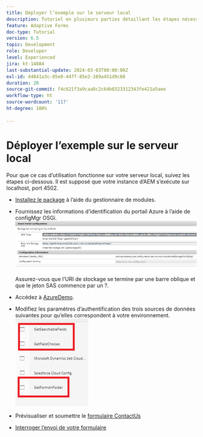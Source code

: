 ```yaml
---
title: Déployer l’exemple sur le serveur local
description: Tutoriel en plusieurs parties détaillant les étapes nécessaires pour interroger les envois de formulaire stockés dans Azure Portal
feature: Adaptive Forms
doc-type: Tutorial
version: 6.5
topic: Development
role: Developer
level: Experienced
jira: kt-14884
last-substantial-update: 2024-03-03T00:00:00Z
exl-id: 44841a3c-85e0-447f-85e2-169a451d9c68
duration: 20
source-git-commit: f4c621f3a9caa8c2c64b8323312343fe421a5aee
workflow-type: ht
source-wordcount: '117'
ht-degree: 100%

---
```


# Déployer l’exemple sur le serveur local

Pour que ce cas d’utilisation fonctionne sur votre serveur local, suivez les étapes ci-dessous. Il est supposé que votre instance d’AEM s’exécute sur localhost, port 4502.

* [Installez le package](assets/azuredemo.all-1.0.0-SNAPSHOT.zip) à l’aide du gestionnaire de modules.

* Fournissez les informations d’identification du portail Azure à l’aide de configMgr OSGi.
  ![azure-portal](assets/azure-portal-config.png)
Assurez-vous que l’URI de stockage se termine par une barre oblique et que le jeton SAS commence par un ?.
* Accédez à [AzureDemo](http://localhost:4502/libs/fd/fdm/gui/components/admin/fdmcloudservice/fdm.html/conf/azuredemo).

* Modifiez les paramètres d’authentification des trois sources de données suivantes pour qu’elles correspondent à votre environnement.
  ![data-sources](assets/fdm-data-sources.png)

* Prévisualiser et soumettre le [formulaire ContactUs](http://localhost:4502/content/dam/formsanddocuments/azureportal/contactus/jcr:content?wcmmode=disabled)

* [Interroger l’envoi de votre formulaire](http://localhost:4502/content/dam/formsanddocuments/azureportal/queryformsubmissions/jcr:content?wcmmode=disabled)

